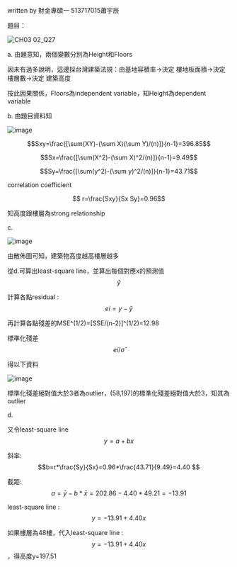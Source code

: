 written by 財金專碩一 513717015蕭宇辰


題目：

![CH03 02_Q27](https://github.com/user-attachments/assets/a722dc8c-8f69-4c51-9f58-567b45758fd4)

a.
由題意知，兩個變數分別為Height和Floors

因未有過多說明，這邊採台灣建築法規：由基地容積率->決定 樓地板面積->決定 樓層數->決定 建築高度

按此因果關係，Floors為independent variable，知Height為dependent variable


b.
由題目資料知
			
![image](https://github.com/user-attachments/assets/e9019c91-d812-47dc-8a74-1d24a1bc7057)


$$Sxy=\frac{[\sum(XY)-(\sum X)(\sum Y)/(n)]}{n-1}=396.85$$

$$Sx=\frac{[\sum(X^2)-(\sum X)^2/(n)]}{n-1}=9.49$$

$$Sy=\frac{[\sum(y^2)-(\sum y)^2/(n)]}{n-1}=43.71$$

correlation coefficient

$$ r=\frac{Sxy}{Sx Sy}=0.96$$

知高度跟樓層為strong relationship

c.

![image](https://github.com/user-attachments/assets/2b3ba4b6-b741-4e2e-8bdf-23b5d2fbee3f)

由散佈圖可知，建築物高度越高樓層越多

從d.可算出least-square line，並算出每個對應x的預測值 $$\hat{y}$$

計算各點residual : $$ei=y-\hat{y}$$ 

再計算各點殘差的MSE^(1/2)=[SSE/(n-2)]^(1/2)=12.98

標準化殘差 $$ei/\hat{σ}$$

得以下資料

![image](https://github.com/user-attachments/assets/70309a7f-3a1c-46aa-9c05-a31b18ebaced)



標準化殘差絕對值大於3者為outlier，(58,197)的標準化殘差絕對值大於3，知其為outlier






d.

又令least-square line $$y=a+bx$$

斜率: $$b=r*\frac{Sy}{Sx}=0.96*\frac{43.71}{9.49}=4.40 $$   

截距: $$a=\bar{y}-b*\bar{x}=202.86-4.40*49.21=-13.91 $$

least-square line : $$y=-13.91+4.40x$$

如果樓層為48樓，代入least-square line : $$y=-13.91+4.40x$$，得高度y=197.51
